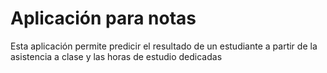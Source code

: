 # Aplicación para notas
Esta aplicación permite predicir el resultado de un estudiante a partir de la asistencia a clase y las horas de estudio dedicadas
